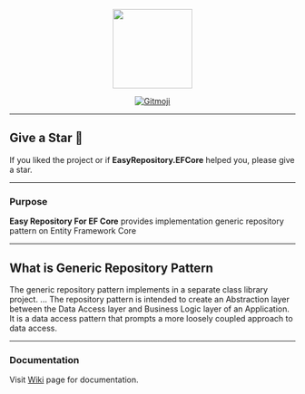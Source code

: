 <p align="center">
  <img src="https://user-images.githubusercontent.com/47147484/143709597-24a5ddf0-5c54-449d-a2a4-85262234e366.png" style="max-width:100%;" height="140" />
</p>

<p align="center">
  <a href="https://gitmoji.carloscuesta.me">
    <img src="https://img.shields.io/badge/gitmoji-%20😜%20😍-FFDD67.svg?style=flat-square" alt="Gitmoji">
  </a> 
</p>

***

## Give a Star 🌟
If you liked the project or if **EasyRepository.EFCore** helped you, please give a star.

***

### Purpose
**Easy Repository For EF Core** provides implementation generic repository pattern on Entity Framework Core

***

## What is Generic Repository Pattern

The generic repository pattern implements in a separate class library project. ... The repository pattern is intended to create an Abstraction layer between the Data Access layer and Business Logic layer of an Application. It is a data access pattern that prompts a more loosely coupled approach to data access.

***

### Documentation
Visit [Wiki](https://github.com/furkandeveloper/EasyRepository.EFCore/wiki) page for documentation.
